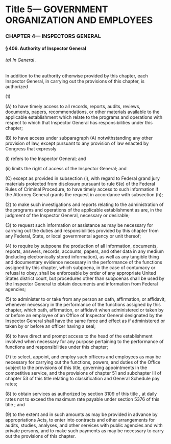 
# Title 5— GOVERNMENT ORGANIZATION AND EMPLOYEES
### CHAPTER 4— INSPECTORS GENERAL
#### § 406. Authority of Inspector General
###### (a) In General .

In addition to the authority otherwise provided by this chapter, each Inspector General, in carrying out the provisions of this chapter, is authorized

(1)

(A) to have timely access to all records, reports, audits, reviews, documents, papers, recommendations, or other materials available to the applicable establishment which relate to the programs and operations with respect to which that Inspector General has responsibilities under this chapter;

(B) to have access under subparagraph (A) notwithstanding any other provision of law, except pursuant to any provision of law enacted by Congress that expressly

(i) refers to the Inspector General; and

(ii) limits the right of access of the Inspector General; and

(C) except as provided in subsection (i), with regard to Federal grand jury materials protected from disclosure pursuant to rule 6(e) of the Federal Rules of Criminal Procedure, to have timely access to such information if the Attorney General grants the request in accordance with subsection (h);

(2) to make such investigations and reports relating to the administration of the programs and operations of the applicable establishment as are, in the judgment of the Inspector General, necessary or desirable;

(3) to request such information or assistance as may be necessary for carrying out the duties and responsibilities provided by this chapter from any Federal, State, or local governmental agency or unit thereof;

(4) to require by subpoena the production of all information, documents, reports, answers, records, accounts, papers, and other data in any medium (including electronically stored information), as well as any tangible thing and documentary evidence necessary in the performance of the functions assigned by this chapter, which subpoena, in the case of contumacy or refusal to obey, shall be enforceable by order of any appropriate United States district court, but procedures other than subpoenas shall be used by the Inspector General to obtain documents and information from Federal agencies;

(5) to administer to or take from any person an oath, affirmation, or affidavit, whenever necessary in the performance of the functions assigned by this chapter, which oath, affirmation, or affidavit when administered or taken by or before an employee of an Office of Inspector General designated by the Inspector General shall have the same force and effect as if administered or taken by or before an officer having a seal;

(6) to have direct and prompt access to the head of the establishment involved when necessary for any purpose pertaining to the performance of functions and responsibilities under this chapter;

(7) to select, appoint, and employ such officers and employees as may be necessary for carrying out the functions, powers, and duties of the Office subject to the provisions of this title, governing appointments in the competitive service, and the provisions of chapter 51 and subchapter III of chapter 53 of this title relating to classification and General Schedule pay rates;

(8) to obtain services as authorized by section 3109 of this title , at daily rates not to exceed the maximum rate payable under section 5376 of this title ; and

(9) to the extent and in such amounts as may be provided in advance by appropriations Acts, to enter into contracts and other arrangements for audits, studies, analyses, and other services with public agencies and with private persons, and to make such payments as may be necessary to carry out the provisions of this chapter.
